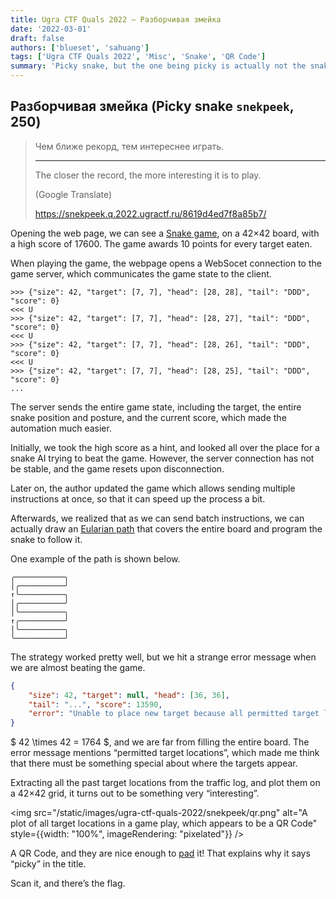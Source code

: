 ```yaml
---
title: Ugra CTF Quals 2022 – Разборчивая змейка
date: '2022-03-01'
draft: false
authors: ['blueset', 'sahuang']
tags: ['Ugra CTF Quals 2022', 'Misc', 'Snake', 'QR Code']
summary: 'Picky snake, but the one being picky is actually not the snake.'
---
```


## Разборчивая змейка (Picky snake `snekpeek`, 250)

> Чем ближе рекорд, тем интереснее играть.
>
> ---
> 
> The closer the record, the more interesting it is to play.
> 
> (Google Translate)
> 
> https://snekpeek.q.2022.ugractf.ru/8619d4ed7f8a85b7/

Opening the web page, we can see a [Snake game](https://en.wikipedia.org/wiki/Snake_(video_game_genre)), on a 42×42 board, with a high score of 17600. The game awards 10 points for every target eaten.

When playing the game, the webpage opens a WebSocet connection to the game server, which communicates the game state to the client.

```websocket
>>> {"size": 42, "target": [7, 7], "head": [28, 28], "tail": "DDD", "score": 0}
<<< U
>>> {"size": 42, "target": [7, 7], "head": [28, 27], "tail": "DDD", "score": 0}
<<< U
>>> {"size": 42, "target": [7, 7], "head": [28, 26], "tail": "DDD", "score": 0}
<<< U
>>> {"size": 42, "target": [7, 7], "head": [28, 25], "tail": "DDD", "score": 0}
...
```

The server sends the entire game state, including the target, the entire snake position and posture, and the current score, which made the automation much easier.

Initially, we took the high score as a hint, and looked all over the place for a snake AI trying to beat the game. However, the server connection has not be stable, and the game resets upon disconnection.

Later on, the author updated the game which allows sending multiple instructions at once, so that it can speed up the process a bit.

Afterwards, we realized that as we can send batch instructions, we can actually draw an [Eularian path](https://en.wikipedia.org/wiki/Eulerian_path) that covers the entire board and program the snake to follow it.

One example of the path is shown below.

```
╭───────────╮
│╭──────────╯
↑╰──────────╮
│╭──────────╯
│╰──────────╮
↑╭──────────╯
│╰──────────╮
╰───────────╯
```

The strategy worked pretty well, but we hit a strange error message when we are almost beating the game.

```json
{
    "size": 42, "target": null, "head": [36, 36], 
    "tail": "...", "score": 13590, 
    "error": "Unable to place new target because all permitted target locations are already occupied by snek"
}
```

$ 42 \times 42 = 1764 $, and we are far from filling the entire board. The error message mentions “permitted target locations”, which made me think that there must be something special about where the targets appear.

Extracting all the past target locations from the traffic log, and plot them on a 42×42 grid, it turns out to be something very “interesting”.

<img src="/static/images/ugra-ctf-quals-2022/snekpeek/qr.png" alt="A plot of all target locations in a game play, which appears to be a QR Code" style={{width: "100%", imageRendering: "pixelated"}} />

A QR Code, and they are nice enough to [pad](https://www.qrcode.com/en/howto/code.html) it! That explains why it says “picky” in the title.

Scan it, and there’s the flag.
